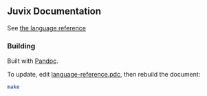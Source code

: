 ## Juvix Documentation

See [the language reference](language-reference.pdf)

### Building

Built with [Pandoc](https://pandoc.org/).

To update, edit [language-reference.pdc](language-reference.pdc), then rebuild the document:

```bash
make
```
